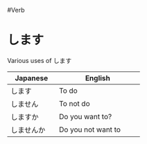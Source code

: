#Verb 
# します
Various uses of します

| Japanese   | English    |
|--------------- | --------------- |
| します   | To do   |
| しません　| To not do |
| しますか　| Do you want to? |
| しませんか　| Do you not want to 　　
